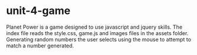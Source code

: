 # unit-4-game
Planet Power is a game designed to use javascript and jquery skills.
The index file reads the style.css, game.js and images files in the assets folder. Generating random numbers the user selects using the mouse to attempt to match a number generated.
